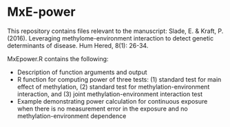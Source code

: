 # MxE-power
This repository contains files relevant to the manuscript: Slade, E. &amp; Kraft, P. (2016). Leveraging methylome-environment interaction to detect genetic determinants of disease. Hum Hered, 8(1): 26-34.

MxEpower.R contains the following:
 - Description of function arguments and output
 - R function for computing power of three tests: (1) standard test for main effect of methylation, (2) standard test for methylation-environment interaction, and (3) joint methylation-environment interaction test
 - Example demonstrating power calculation for continuous exposure when there is no measurement error in the exposure and no methylation-environment dependence 
